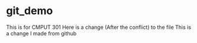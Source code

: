 # git_demo
This is for CMPUT 301
Here is a change (After the conflict) to the file
This is a change I made from github
